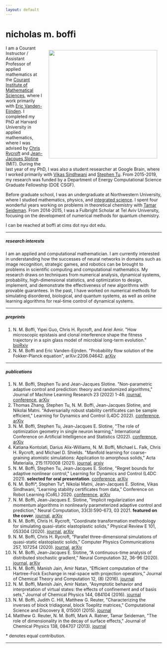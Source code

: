 ```yaml
---
layout: default
---
```

<!--##### about me -->
# nicholas m. boffi
<img src="../images/me_elizabeth_park.jpg" width="350" align="right" style="padding: 15px">

I am a Courant Instructor / Assistant Professor of applied mathematics at the [Courant Institute of Mathematical Sciences](https://www.courant.nyu.edu/), where I work primarily with [Eric Vanden-Eijnden](https://wp.nyu.edu/courantinstituteofmathematicalsciences-eve2/). I completed my PhD at Harvard University in applied mathematics, where I was advised by [Chris Rycroft](http://people.seas.harvard.edu/~chr/research/) and [Jean-Jacques Slotine](https://scholar.google.com/citations?user=TcREpMQAAAAJ&hl=en&oi=ao) (MIT). During the last year of my PhD, I was also a student researcher at Google Brain, where I worked primarily with [Vikas Sindhwani](https://vikas.sindhwani.org/) and [Stephen Tu](https://stephentu.github.io). From 2015-2019, my research was funded by a Department of Energy Computational Science Graduate Fellowship (DOE CSGF).

Before graduate school, I was an undergraduate at Northwestern University, where I studied mathematics, physics, and [integrated science](https://isp.northwestern.edu/). I spent four wonderful years working on problems in theoretical chemistry with [Tamar Seideman](https://sites.northwestern.edu/seideman/). From 2014-2015, I was a Fulbright Scholar at Tel Aviv University, focusing on the development of numerical methods for quantum chemistry.

I can be reached at boffi at cims dot nyu dot edu.

---
##### research interests
I am an applied and computational mathematician. I am currently interested in understanding how the successes of neural networks in domains such as image recognition, strategic games, and robotics can be brought to problems in scientific computing and computational mathematics. My research draws on techniques from numerical analysis, dynamical systems, probability, high-dimensional statistics, and optimization to design, implement, and demonstrate the effectiveness of new algorithms with provable guarantees. In the past, I have worked on numerical methods for simulating disordered, biological, and quantum systems, as well as online learning algorithms for real-time control of dynamical systems.

---
##### preprints
1. N. M. Boffi, Yipei Guo, Chris H. Rycroft, and Ariel Amir. "How microscopic epistasis and clonal interference shape the fitness trajectory in a spin glass model of microbial long-term evolution." [bioRxiv](https://www.biorxiv.org/content/10.1101/2023.01.16.524306v1.abstract)
1. N. M. Boffi and Eric Vanden-Eijnden. "Probability flow solution of the Fokker-Planck equation", arXiv:2206.04642. [arXiv](https://arxiv.org/abs/2206.04642)

---
##### publications
1. N. M. Boffi, Stephen Tu and Jean-Jacques Slotine. "Non-parametric adaptive control and prediction: theory and randomized algorithms," Journal of Machine Learning Research 23 (2022) 1-46. [journal](https://www.jmlr.org/papers/volume23/22-0022/22-0022.pdf), [conference](https://ieeexplore.ieee.org/abstract/document/9682907/), [arXiv](https://arxiv.org/abs/2106.03589)
1. Thomas Zhang, Stephen Tu, N. M. Boffi, Jean-Jacques Slotine, and Nikolai Matni. "Adversarially robust stability certificates can be sample efficient," Learning for Dynamics and Control (L4DC 2022). [conference](https://proceedings.mlr.press/v168/zhang22a.html), [arXiv](https://arxiv.org/abs/2112.10690)
1. N. M. Boffi, Stephen Tu, Jean-Jacques E. Slotine, "The role of optimization geometry in single neuron learning," International Conference on Artificial Intelligence and Statistics (2022). [conference](https://proceedings.mlr.press/v151/boffi22a.html), [arXiv](https://arxiv.org/abs/2006.08575)
1. Katiana Kontolati, Darius Alix-Williams, N. M. Boffi, Michael L. Falk, Chris H. Rycroft, and Michael D. Shields. "Manifold learning for coarse-graining atomistic simulations: Application to amorphous solids," Acta Materialia, 215:1170008 (2021). [journal](https://www.sciencedirect.com/science/article/pii/S1359645421003888?casa_token=XTA7UrT9sm4AAAAA:vhoCkbtfgmyMECwOase6qvdob-mNXydktT7sRGMu79eskMPmlFF05yOt-b6jBbDnC2XboPP0ww), [arxiv](https://arxiv.org/abs/2103.00779)
1. N. M. Boffi, Stephen Tu, Jean-Jacques E. Slotine, "Regret bounds for adaptive nonlinear control," Learning for Dynamics and Control (L4DC 2021). **selected for oral presentation**. [conference](https://proceedings.mlr.press/v144/boffi21a.html), [arXiv](https://arxiv.org/abs/2011.13101)
1. N. M. Boffi\*, Stephen Tu\*, Nikolai Matni, Jean-Jacques E. Slotine, Vikas Sindhwani, “Learning stability certificates from data,” Conference on Robot Learning (CoRL) 2020. [conference](https://corlconf.github.io/paper_290/), [arXiv](https://arxiv.org/abs/2008.05952)
1. N. M. Boffi, Jean-Jacques E. Slotine, "Implicit regularization and momentum algorithms in nonlinearly parameterized adaptive control and prediction," Neural Computation, 33(3):590-673, 03 2021. **featured on the cover**. [journal](https://direct.mit.edu/neco/article-abstract/33/3/590/97492/Implicit-Regularization-and-Momentum-Algorithms-in?redirectedFrom=fulltext), [arXiv](https://arxiv.org/abs/1912.13154)
1. N. M. Boffi, Chris H. Rycroft, “Coordinate transformation methodology for simulating quasi-static elastoplastic solids,” Physical Review E 101, 053304 (2020). [journal](https://journals.aps.org/pre/abstract/10.1103/PhysRevE.101.053304), [arXiv](https://arxiv.org/abs/1904.04145)
1. N. M. Boffi, Chris H. Rycroft, “Parallel three-dimensional simulations of quasi-static elastoplastic solids,” Computer Physics Communications 257, 107254 (2020). [journal](https://www.sciencedirect.com/science/article/pii/S0010465520300795?via%3Dihub), [arXiv](https://arxiv.org/abs/1904.03808)
1. N. M. Boffi, Jean-Jacques E. Slotine, “A continuous-time analysis of distributed stochastic gradient,” Neural Computation 32, 36-96 (2020). [journal](https://www.mitpressjournals.org/doi/abs/10.1162/neco_a_01248), [arXiv](https://arxiv.org/abs/1812.10995)
1.  N. M. Boffi, Manish Jain, Amir Natan, “Efficient computation of the Hartree-Fock Exchange in real-space with projection operators,” Journal of Chemical Theory and Computation 12, (8) (2016). [journal](https://pubs.acs.org/doi/full/10.1021/acs.jctc.6b00376)
1.  N. M. Boffi, Manish Jain, Amir Natan, “Asymptotic behavior and interpretation of virtual states: the effects of confinement and of basis sets,” Journal of Chemical Physics 144, 084104 (2016). [journal](https://aip.scitation.org/doi/abs/10.1063/1.4942187?journalCode=jcp)
1. N. M. Boffi, Judith C. Hill, Matthew G. Reuter, "Characterizing the inverses of block tridiagonal, block Toeplitz matrices," Computational Science and Discovery 8, 015001 (2015). [journal](https://iopscience.iop.org/article/10.1088/1749-4680/8/1/015001)
1. Matthew G. Reuter, N. M. Boffi, Mark A. Ratner, Tamar Seideman, "The role of dimensionality in the decay of surface effects," Journal of Chemical Physics 138, 084707 (2013). [journal](https://aip.scitation.org/doi/10.1063/1.4792643)

\* denotes equal contribution.

---
